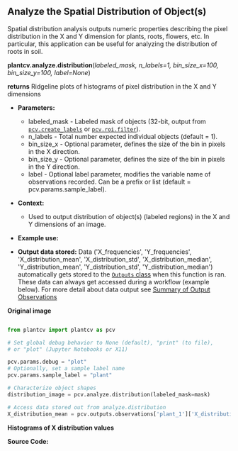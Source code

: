 ## Analyze the Spatial Distribution of Object(s)

Spatial distribution analysis outputs numeric properties describing the pixel distribution in the X and Y dimension for plants, roots, flowers, etc. In particular, this application can be useful for analyzing the distribution of roots in soil. 
 
**plantcv.analyze.distribution**(*labeled_mask, n_labels=1, bin_size_x=100, bin_size_y=100, label=None*)

**returns** Ridgeline plots of histograms of pixel distribution in the X and Y dimensions

- **Parameters:**
    - labeled_mask - Labeled mask of objects (32-bit, output from [`pcv.create_labels`](create_labels.md) or [`pcv.roi.filter`](roi_filter.md)).
    - n_labels - Total number expected individual objects (default = 1).
    - bin_size_x - Optional parameter, defines the size of the bin in pixels in the X direction. 
    - bin_size_y - Optional parameter, defines the size of the bin in pixels in the Y direction. 
    - label - Optional label parameter, modifies the variable name of observations recorded. Can be a prefix or list (default = pcv.params.sample_label).
- **Context:**
    - Used to output distribution of object(s) (labeled regions) in the X and Y dimensions of an image. 
- **Example use:**

- **Output data stored:** Data ('X_frequencies', 'Y_frequencies', 'X_distribution_mean', 'X_distribution_std', 'X_distribution_median', 'Y_distribution_mean', 'Y_distribution_std', 'Y_distribution_median') 
    automatically gets stored to the [`Outputs` class](outputs.md) when this function is ran. 
    These data can always get accessed during a workflow (example below). For more detail about data output see [Summary of Output Observations](output_measurements.md#summary-of-output-observations)
    
**Original image**

```python

from plantcv import plantcv as pcv

# Set global debug behavior to None (default), "print" (to file), 
# or "plot" (Jupyter Notebooks or X11)

pcv.params.debug = "plot"
# Optionally, set a sample label name
pcv.params.sample_label = "plant"

# Characterize object shapes
distribution_image = pcv.analyze.distribution(labeled_mask=mask)

# Access data stored out from analyze.distribution
X_distribution_mean = pcv.outputs.observations['plant_1']['X_distribution_mean']['value']

```

**Histograms of X distribution values**

**Source Code:** 
